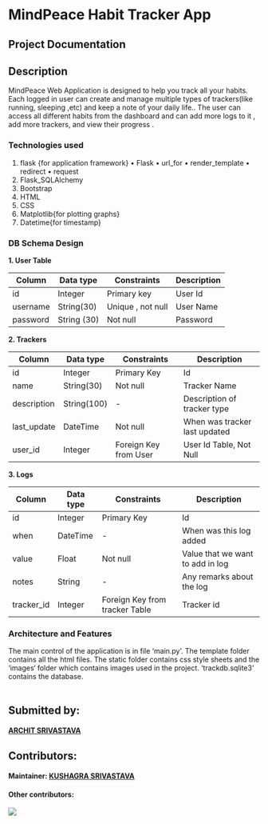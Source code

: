 # MindPeace Habit Tracker App

## Project Documentation 


## Description 
MindPeace Web Application is designed to help you track all your habits. Each logged in user can create and manage multiple types of trackers(like running, sleeping ,etc) and keep a note of your daily life.. The user can access all different habits from the dashboard  and can add more logs to it , add more trackers, and view their progress . 

### Technologies used 
1. flask {for application framework} 
    • Flask 
    • url_for 
    • render_template 
    • redirect 
    • request 
2. Flask_SQLAlchemy 
3. Bootstrap  
4. HTML
5. CSS
6. Matplotlib{for plotting graphs}
7. Datetime{for timestamp}

### DB Schema Design 
<b>1. User Table </b>

|Column  | Data type | Constraints       | Description|
|--------|-----------|-------------------|------------|
|id      |   Integer | Primary key       | User Id    |
|username| String(30)| Unique , not null | User Name  |
|password|String (30)| Not null          | Password   |

<b>2. Trackers</b>

|Column      | Data type | Constraints              | Description|
|------------|-----------|--------------------------|------------|
|id          | Integer   | Primary Key              |     Id     |
|name        | String(30)| Not null                 |Tracker Name|
|description |String(100)|       -                  | Description of tracker type|
|last_update | DateTime  | Not null                 | When was tracker last updated|
|user_id     | Integer   | Foreign Key from User    |  User Id Table, Not Null|

<b>3. Logs</b>

|Column      | Data type | Constraints                   | Description|
|------------|-----------|-------------------------------|------------|
|id          | Integer   | Primary Key                   |     Id     |
|when        | DateTime  |       -                       | When was this log added|
|value       | Float     |   Not null                    | Value that we want to add in log|
|notes       | String    |       -                       | Any remarks about the log|
|tracker_id  | Integer   | Foreign Key from tracker Table| Tracker id|



### Architecture and Features 

The main control of the application is in file ‘main.py’. 
The template folder contains all the html files. 
The static folder contains css style sheets and the ‘images‘  folder which contains images  used in the project. 
‘trackdb.sqlite3’ contains the database. 
<br><br> 
## Submitted by: 
#### <a href="github.com/archit-1203"> ARCHIT SRIVASTAVA </a>
## Contributors: 
#### Maintainer: <a href="github.com/kushagrathisside"><b>KUSHAGRA SRIVASTAVA</b></a> 
#### Other contributors: 
<a href="https://github.com/MYCIN-AI-Club/MindPeace-WebApp/graphs/contributors"> <img src="https://contrib.rocks/image?repo=MYCIN-AI-Club/MindPeace-WebApp" /> </a>
